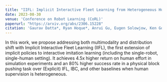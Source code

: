 ```yaml
---
title: "IIFL: Implicit Interactive Fleet Learning from Heterogeneous Human Supervisors"
date: 2023-08-30
venue: 'Conference on Robot Learning (CoRL)'
paperurl: "https://arxiv.org/abs/2306.15228"
citation: 'Gaurav Datta*, Ryan Hoque*, Anrui Gu, Eugen Solowjow, Ken Goldberg (* equal contribution)'
---
```

In this work, we propose addressing both multimodality and distribution shift with Implicit Interactive Fleet Learning (IIFL), the first extension of implicit policies to interactive imitation learning (including the single-robot, single-human setting). It achieves 4.5x higher return on human effort in simulation experiments and an 80% higher success rate in a physical block pushing task over (Explicit) IFL, IBC, and other baselines when human supervision is heterogeneous.